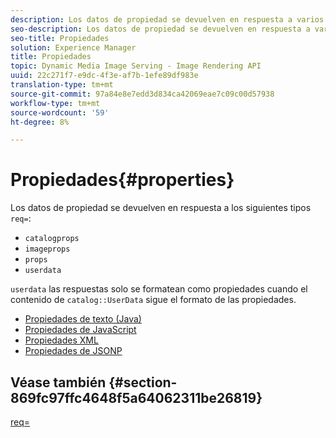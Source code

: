 ```yaml
---
description: Los datos de propiedad se devuelven en respuesta a varios tipos req=.
seo-description: Los datos de propiedad se devuelven en respuesta a varios tipos req=.
seo-title: Propiedades
solution: Experience Manager
title: Propiedades
topic: Dynamic Media Image Serving - Image Rendering API
uuid: 22c271f7-e9dc-4f3e-af7b-1efe89df983e
translation-type: tm+mt
source-git-commit: 97a84e8e7edd3d834ca42069eae7c09c00d57938
workflow-type: tm+mt
source-wordcount: '59'
ht-degree: 8%

---
```



# Propiedades{#properties}

Los datos de propiedad se devuelven en respuesta a los siguientes tipos `req=`:

* `catalogprops`
* `imageprops`
* `props`
* `userdata`

`userdata` las respuestas solo se formatean como propiedades cuando el contenido de  `catalog::UserData` sigue el formato de las propiedades.

* [Propiedades de texto (Java)](r-text-java-properties.md)
* [Propiedades de JavaScript](r-javascript-properties.md)
* [Propiedades XML](r-xml-properties.md)
* [Propiedades de JSONP](r-json-properties.md)


## Véase también {#section-869fc97ffc4648f5a64062311be26819}

[req=](../../../../../../is-api/http-ref/image-serving-api-ref/c-http-protocol-reference/c-command-reference/r-req/r-req.md#reference-907cdb4a97034db7ad94695f25552e76)
